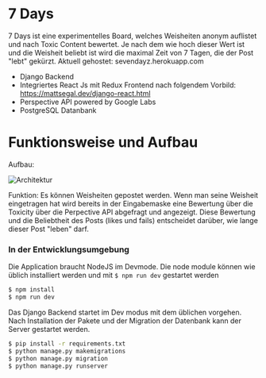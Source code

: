 # 7 Days

7 Days ist eine experimentelles Board, welches Weisheiten anonym auflistet und nach Toxic Content bewertet. Je nach dem wie hoch dieser Wert ist und die Weisheit beliebt ist wird die maximal Zeit von 7 Tagen, die der Post "lebt" gekürzt. Aktuell gehostet: sevendayz.herokuapp.com

  - Django Backend
  - Integriertes React Js mit Redux Frontend nach folgendem Vorbild: https://mattsegal.dev/django-react.html
  - Perspective API powered by Google Labs
  - PostgreSQL Datanbank

# Funktionsweise und Aufbau
Aufbau:

![Architektur](https://raw.githubusercontent.com/isk030/31Days/master/Arch1.jpg?token=AGDCEG62FMAIQ7X33AWVLZLABMTYK)

Funktion:
Es können Weisheiten gepostet werden. Wenn man seine Weisheit eingetragen hat wird bereits in der Eingabemaske eine Bewertung über die Toxicity über die Perpective API abgefragt und angezeigt. Diese Bewertung und die Beliebtheit des Posts (likes und fails) entscheidet darüber, wie lange dieser Post "leben" darf.


### In der Entwicklungsumgebung
 Die Application braucht NodeJS im Devmode. Die node module können wie üblich installiert werden und mit ```$ npm run dev``` gestartet werden

```sh
$ npm install
$ npm run dev
```

Das Django Backend startet im Dev modus mit dem üblichen vorgehen. Nach Installation der Pakete und der Migration der Datenbank kann der Server gestartet werden.

```sh
$ pip install -r requirements.txt
$ python manage.py makemigrations
$ python manage.py migration
$ python manage.py runserver
```

